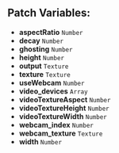 ## Patch Variables:

* __aspectRatio__ ```Number```
* __decay__ ```Number```
* __ghosting__ ```Number```
* __height__ ```Number```
* __output__ ```Texture```
* __texture__ ```Texture```
* __useWebcam__ ```Number```
* __video_devices__ ```Array```
* __videoTextureAspect__ ```Number```
* __videoTextureHeight__ ```Number```
* __videoTextureWidth__ ```Number```
* __webcam_index__ ```Number```
* __webcam_texture__ ```Texture```
* __width__ ```Number```

